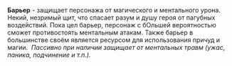 **Барьер** - защищает персонажа от магического и ментального урона. Некий, незримый щит, что спасает разум и душу героя от пагубных воздействий. Пока цел барьер, персонаж с бОльшей вероятностью сможет противостоять ментальным атакам. Также барьер в большинстве своём является ресурсом для использования причуд и магии. 
*Пассивно при наличии защищает от ментальных травм (ужас, паника, подчинение и т.п.).*